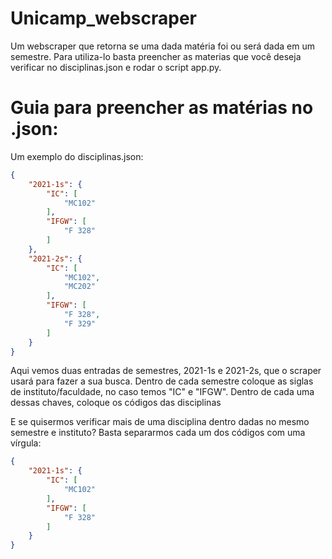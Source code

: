 # Unicamp_webscraper

Um webscraper que retorna se uma dada matéria foi ou será dada em um semestre.
Para utiliza-lo basta preencher as materias que você deseja verificar no disciplinas.json e rodar o script app.py.

# Guia para preencher as matérias no .json:
Um exemplo do disciplinas.json:

```json
{
    "2021-1s": {
        "IC": [
            "MC102"
        ],
        "IFGW": [
            "F 328"
        ]
    },
    "2021-2s": {
        "IC": [
            "MC102",
            "MC202"
        ],
        "IFGW": [
            "F 328",
            "F 329"
        ]
    }
}
```
Aqui vemos duas entradas de semestres, 2021-1s e 2021-2s, que o scraper usará para fazer a sua busca.
Dentro de cada semestre coloque as siglas de instituto/faculdade, no caso temos "IC" e "IFGW".
Dentro de cada uma dessas chaves, coloque os códigos das disciplinas

E se quisermos verificar mais de uma disciplina dentro dadas no mesmo semestre e instituto?
Basta separarmos cada um dos códigos com uma vírgula:
```JSON
{
    "2021-1s": {
        "IC": [
            "MC102"
        ],
        "IFGW": [
            "F 328"
        ]
    }
}
```
